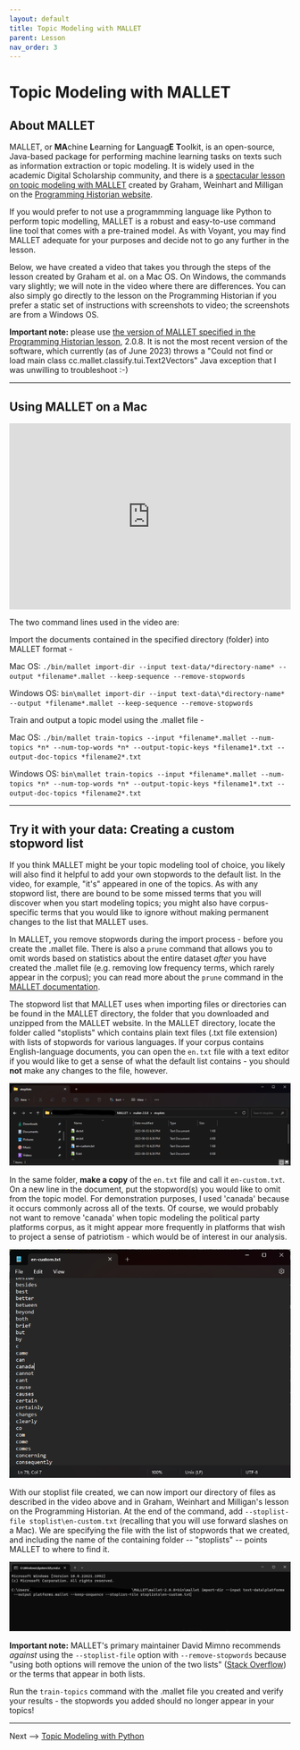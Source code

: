 ```yaml
---
layout: default
title: Topic Modeling with MALLET
parent: Lesson
nav_order: 3
---
```


# Topic Modeling with MALLET

## About MALLET

MALLET, or **MA**chine **L**earning for **L**anguag**E** **T**oolkit, is an open-source, Java-based package for performing machine learning tasks on texts such as information extraction or topic modeling. It is widely used in the academic Digital Scholarship community, and there is a [spectacular lesson on topic modeling with MALLET](https://programminghistorian.org/en/lessons/topic-modeling-and-mallet) created by Graham, Weinhart and Milligan on the [Programming Historian website](https://programminghistorian.org/).

If you would prefer to not use a programmming language like Python to perform topic modelling, MALLET is a robust and easy-to-use command line tool that comes with a pre-trained model. As with Voyant, you may find MALLET adequate for your purposes and decide not to go any further in the lesson.

Below, we have created a video that takes you through the steps of the lesson created by Graham et al. on a Mac OS. On Windows, the commands vary slightly; we will note in the video where there are differences. You can also simply go directly to the lesson on the Programming Historian if you prefer a static set of instructions with screenshots to video; the screenshots are from a Windows OS.

**Important note:** please use [the version of MALLET specified in the Programming Historian lesson](https://mallet.cs.umass.edu/download.php), 2.0.8. It is not the most recent version of the software, which currently (as of June 2023) throws a "Could not find or load main class cc.mallet.classify.tui.Text2Vectors" Java exception that I was unwilling to troubleshoot :-)

<hr />

## Using MALLET on a Mac

<div style="max-width:608px"><div style="position:relative;padding-bottom:66.118421052632%"><iframe id="kmsembed-1_l69p0ozr" width="608" height="402" src="https://www.macvideo.ca/embed/secure/iframe/entryId/1_l69p0ozr/uiConfId/52291842/st/0" class="kmsembed" allowfullscreen webkitallowfullscreen mozAllowFullScreen allow="autoplay *; fullscreen *; encrypted-media *" referrerPolicy="no-referrer-when-downgrade" sandbox="allow-downloads allow-forms allow-same-origin allow-scripts allow-top-navigation allow-pointer-lock allow-popups allow-modals allow-orientation-lock allow-popups-to-escape-sandbox allow-presentation allow-top-navigation-by-user-activation" frameborder="0" title="Topic Modeling with MALLET" style="position:absolute;top:0;left:0;width:100%;height:100%"></iframe></div></div>

The two command lines used in the video are:

Import the documents contained in the specified directory (folder) into MALLET format -

Mac OS: `./bin/mallet import-dir --input text-data/*directory-name* --output *filename*.mallet --keep-sequence --remove-stopwords`

Windows OS: `bin\mallet import-dir --input text-data\*directory-name* --output *filename*.mallet --keep-sequence --remove-stopwords`

Train and output a topic model using the .mallet file -

Mac OS: `./bin/mallet train-topics --input *filename*.mallet --num-topics *n* --num-top-words *n* --output-topic-keys *filename1*.txt --output-doc-topics *filename2*.txt`

Windows OS: `bin\mallet train-topics --input *filename*.mallet --num-topics *n* --num-top-words *n* --output-topic-keys *filename1*.txt --output-doc-topics *filename2*.txt`

<hr />

## Try it with your data: Creating a custom stopword list

If you think MALLET might be your topic modeling tool of choice, you likely will also find it helpful to add your own stopwords to the default list. In the video, for example, "it's" appeared in one of the topics. As with any stopword list, there are bound to be some missed terms that you will discover when you start modeling topics; you might also have corpus-specific terms that you would like to ignore without making permanent changes to the list that MALLET uses.

In MALLET, you remove stopwords during the import process - before you create the .mallet file. There is also a `prune` command that allows you to omit words based on statistics about the entire dataset *after* you have created the .mallet file (e.g. removing low frequency terms, which rarely appear in the corpus); you can read more about the `prune` command in the [MALLET documentation](https://mimno.github.io/Mallet/transforms).

The stopword list that MALLET uses when importing files or directories can be found in the MALLET directory, the folder that you downloaded and unzipped from the MALLET website. In the MALLET directory, locate the folder called "stoplists" which contains plain text files (.txt file extension) with lists of stopwords for various languages. If your corpus contains English-language documents, you can open the `en.txt` file with a text editor if you would like to get a sense of what the default list contains - you should **not** make any changes to the file, however.

![](assets/img/mallet-stoplist-dir.png)

In the same folder, **make a copy** of the `en.txt` file and call it `en-custom.txt`. On a new line in the document, put the stopword(s) you would like to omit from the topic model. For demonstration purposes, I used 'canada' because it occurs commonly across all of the texts. Of course, we would probably not want to remove 'canada' when topic modeling the political party platforms corpus, as it might appear more frequently in platforms that wish to project a sense of patriotism - which would be of interest in our analysis.

![](assets/img/mallet-list.png)

With our stoplist file created, we can now import our directory of files as described in the video above and in Graham, Weinhart and Milligan's lesson on the Programming Historian. At the end of the command, add `--stoplist-file stoplist\en-custom.txt` (recalling that you will use forward slashes on a Mac). We are specifying the file with the list of stopwords that we created, and including the name of the containing folder -- "stoplists" -- points MALLET to where to find it.

![](assets/img/mallet-stopcmd.png)

**Important note:** MALLET's primary maintainer David Mimno recommends *against* using the `--stoplist-file` option with `--remove-stopwords` because "using both options will remove the union of the two lists" ([Stack Overflow](https://stackoverflow.com/questions/48121694/mallet-topic-modeling-remove-most-common-words)) or the terms that appear in both lists. 

Run the `train-topics` command with the .mallet file you created and verify your results - the stopwords you added should no longer appear in your topics! 

<hr />

Next --> [Topic Modeling with Python](tmpython.html)
